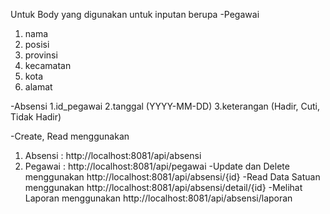 Untuk Body yang digunakan untuk inputan berupa
-Pegawai
1. nama
2. posisi
3. provinsi
4. kecamatan
5. kota
6. alamat

-Absensi
1.id_pegawai
2.tanggal (YYYY-MM-DD)
3.keterangan (Hadir, Cuti, Tidak Hadir)


-Create, Read menggunakan
1. Absensi : http://localhost:8081/api/absensi
2. Pegawai : http://localhost:8081/api/pegawai
-Update dan Delete menggunakan http://localhost:8081/api/absensi/{id}
-Read Data Satuan menggunakan http://localhost:8081/api/absensi/detail/{id}
-Melihat Laporan menggunakan http://localhost:8081/api/absensi/laporan
